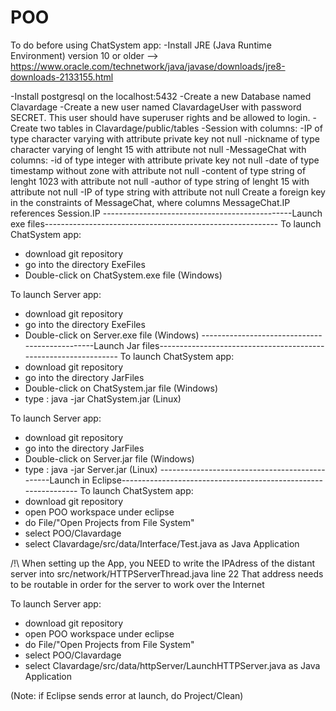 # POO
To do before using ChatSystem app:
-Install JRE (Java Runtime Environment) version 10 or older --> https://www.oracle.com/technetwork/java/javase/downloads/jre8-downloads-2133155.html

-Install postgresql on the localhost:5432
-Create a new Database named Clavardage
-Create a new user named ClavardageUser with password SECRET. This user should have superuser rights and be allowed to login.
-Create two tables in Clavardage/public/tables 
	-Session with columns:
		-IP of type character varying with attribute private key not null 
		-nickname of type character varying of lenght 15 with attribute not null
	-MessageChat with columns:
		-id of type integer with attribute private key not null
		-date of type timestamp without zone with attribute not null
		-content of type string of lenght 1023 with attribute not null
		-author of type string of lenght 15 with attribute not null
		-IP of type string with attribute not null
	Create a foreign key in the constraints of MessageChat, where columns MessageChat.IP references Session.IP
-----------------------------------------------Launch exe files----------------------------------------------------------
To launch ChatSystem app:
- download git repository
- go into the directory ExeFiles
- Double-click on ChatSystem.exe file (Windows)

To launch Server app:
- download git repository
- go into the directory ExeFiles
- Double-click on Server.exe file (Windows)
-----------------------------------------------Launch Jar files----------------------------------------------------------------
To launch ChatSystem app:
- download git repository
- go into the directory JarFiles
- Double-click on ChatSystem.jar file (Windows)
- type : java -jar ChatSystem.jar (Linux)

To launch Server app:
- download git repository
- go into the directory JarFiles
- Double-click on Server.jar file (Windows)
- type : java -jar Server.jar (Linux)
-----------------------------------------------Launch in Eclipse---------------------------------------------------------------
To launch ChatSystem app:
- download git repository
- open POO workspace under eclipse
- do File/"Open Projects from File System"
- select POO/Clavardage
- select Clavardage/src/data/Interface/Test.java as Java Application

/!\ When setting up the App, you NEED to write the IPAdress of the distant server into src/network/HTTPServerThread.java line 22
    That address needs to be routable in order for the server to work over the Internet

To launch Server app:
- download git repository
- open POO workspace under eclipse
- do File/"Open Projects from File System"
- select POO/Clavardage
- select Clavardage/src/data/httpServer/LaunchHTTPServer.java as Java Application

(Note: if Eclipse sends error at launch, do Project/Clean)
